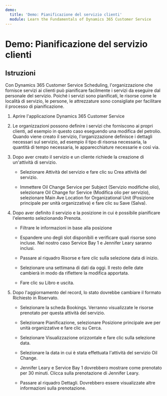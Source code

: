 ```yaml
---
demo:
  title: 'Demo: Pianificazione del servizio clienti'
  module: Learn the Fundamentals of Dynamics 365 Customer Service
---
```


# Demo: Pianificazione del servizio clienti

## Istruzioni

Con Dynamics 365 Customer Service Scheduling, l'organizzazione che fornisce servizi ai clienti può pianificare facilmente i servizi da eseguire dal personale del servizio. Poiché i servizi sono pianificati, le risorse come le località di servizio, le persone, le attrezzature sono consigliate per facilitare il processo di pianificazione. 

1. Aprire l'applicazione Dynamics 365 Customer Service

2. Le organizzazioni possono definire i servizi che forniscono ai propri clienti, ad esempio in questo caso eseguendo una modifica del petrolio. Quando viene creato il servizio, l'organizzazione definisce i dettagli necessari sul servizio, ad esempio il tipo di risorsa necessaria, la quantità di tempo necessaria, le apparecchiature necessarie e così via. 

 

3. Dopo aver creato il servizio e un cliente richiede la creazione di un'attività di servizio. 

    - Selezionare Attività del servizio e fare clic su Crea attività del servizio.

    - Immettere Oil Change Service per Subject (Servizio modifiche olio), selezionare Oil Change for Service (Modifica olio per servizio), selezionare Main Ave Location for Organizational Unit (Posizione principale per unità organizzativa) e fare clic su Save (Salva).

 

4. Dopo aver definito il servizio e la posizione in cui è possibile pianificare l'elemento selezionando Prenota.

    - Filtrare le informazioni in base alla posizione 

    - Espandere uno degli slot disponibili e verificare quali risorse sono incluse. Nel nostro caso Service Bay 1 e Jennifer Leary saranno inclusi.

    - Passare al riquadro Risorse e fare clic sulla selezione data di inizio.

    - Selezionare una settimana di dati da oggi. Il resto delle date cambierà in modo da riflettere la modifica apportata. 

    - Fare clic su Libro e uscita.

 

5. Dopo l'aggiornamento del record, lo stato dovrebbe cambiare il formato Richiesto in Riservato.

    - Selezionare la scheda Bookings. Verranno visualizzate le risorse prenotato per questa attività del servizio.

    - Selezionare Pianificazione, selezionare Posizione principale ave per unità organizzative e fare clic su Cerca.

    - Selezionare Visualizzazione orizzontale e fare clic sulla selezione data.

    - Selezionare la data in cui è stata effettuata l'attività del servizio Oil Change.

    - Jennifer Leary e Service Bay 1 dovrebbero mostrare come prenotato per 30 minuti. Clicca sulla prenotazione di Jennifer Leary.

    - Passare al riquadro Dettagli. Dovrebbero essere visualizzate altre informazioni sulla prenotazione.
